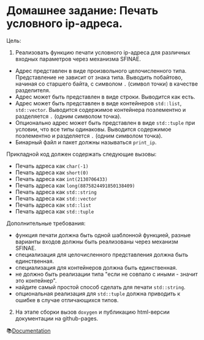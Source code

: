 # Домашнее задание: Печать условного ip-адреса.

Цель:
1. Реализовать функцию печати условного ip-адреса для различных входных параметров через механизма SFINAE.
- Адрес представлен в виде произвольного целочисленного типа. Представление не зависит от знака типа. Выводить побайтово, начиная со старшего байта, с символом `.` (символ точки) в качестве разделителя.
- Адрес может быть представлен в виде строки. Выводится как есть.
- Адрес может быть представлен в виде контейнеров `std::list`, `std::vector`. Выводится содержимое контейнера поэлементно и разделяется `.` (одним символом точка).
- Опционально адрес может быть представлен в виде `std::tuple` при условии, что все типы одинаковы. Выводится содержимое поэлементно и разделяется `.` (одним символом точка).
- Бинарный файл и пакет должны называться `print_ip`.

Прикладной код должен содержать следующие вызовы: 
- Печать адреса как `char(-1)` 
- Печать адреса как `short(0)` 
- Печать адреса как `int(2130706433)` 
- Печать адреса как `long(8875824491850138409)` 
- Печать адреса как `std::string` 
- Печать адреса как `std::vector` 
- Печать адреса как `std::list` 
- Печать адреса как `std::tuple`

Дополнительные требования: 
- функция печати должна быть одной шаблонной функцией, разные варианты входов должны быть реализованы через механизм SFINAE.
- специализация для целочисленного представления должна быть единственная.
- специализация для контейнеров должна быть единственная.
- не должно быть реализации типа "если не совпало с иными - значит это контейнер".
- найдите самый простой способ сделать для печати `std::string`.
- опциональная реализация для `std::tuple` должна приводить к ошибке в случае отличающихся типов.

2. На этапе сборки вызов `doxygen` и публикацию html-версии документации на github-pages.

📚[Documentation](https://den-git-cpp.github.io/OTUS-CPP-Professional-HomeWork_4/index.html)
